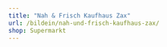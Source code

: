 ```yaml
---
title: "Nah & Frisch Kaufhaus Zax"
url: /bildein/nah-und-frisch-kaufhaus-zax/
shop: Supermarkt
---
```

